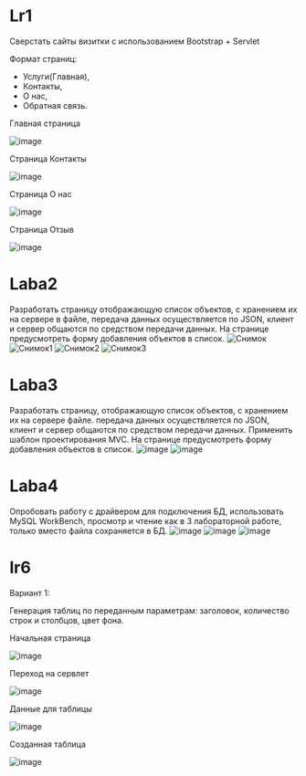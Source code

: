 # Lr1

Сверстать сайты визитки с использованием Bootstrap + Servlet 

Формат страниц:

- Услуги(Главная),
- Контакты,
- О нас,
- Обратная связь.

Главная страница

![image](https://user-images.githubusercontent.com/125959803/230851490-af0e8a59-b86f-412f-b82b-e76921f0a158.png)

Страница Контакты

![image](https://user-images.githubusercontent.com/125959803/230851583-40740819-7baa-40b0-acb4-7c9efe037a52.png)

Страница О нас

![image](https://user-images.githubusercontent.com/125959803/230851639-680aa3af-d702-4012-9292-fd334b8c0998.png)

Страница Отзыв

![image](https://user-images.githubusercontent.com/125959803/230851696-e7b39ae7-5af3-4bda-86c8-0b8b80aab448.png)

# Laba2
Разработать страницу отображающую список объектов, с хранением их на сервере в файле, передача данных осуществляется по JSON, клиент и сервер общаются по средством передачи данных. На странице предусмотреть форму добавления объектов в список.
![Снимок](https://github.com/WhiteRacist/Laba2/assets/127668880/abeea4f2-5a07-4c1c-8631-dd590f505e0f)
![Снимок1](https://github.com/WhiteRacist/Laba2/assets/127668880/0fe053c7-45ba-4a11-9a7a-297075ad5ef4)
![Снимок2](https://github.com/WhiteRacist/Laba2/assets/127668880/56e50820-8e91-481c-bd7b-f48cefeb2559)
![Снимок3](https://github.com/WhiteRacist/Laba2/assets/127668880/3903e1e5-2181-4102-b408-2bd961991e24)

# Laba3
Разработать страницу, отображающую список объектов, с хранением их на сервере файле. передача данных осуществляется по JSON, клиент и сервер общаются по средством передачи данных. 
Применить шаблон проектирования MVC. На странице предусмотреть форму добавления объектов в список.
![image](https://github.com/WhiteRacist/Laba3/assets/127668880/7d8a4df4-f85b-4f25-9b5d-3e36b6c975f6)
![image](https://github.com/WhiteRacist/Laba3/assets/127668880/1f70d4af-ee30-4183-b765-ab69d79d2fde)

# Laba4
Опробовать работу с драйвером для подключения БД, использовать MySQL WorkBench, просмотр и чтение как в 3 лабораторной работе, только вместо файла сохраняется в БД. 
![image](https://github.com/WhiteRacist/Laba4/assets/127668880/b420fab1-bfb7-411a-9b49-fe88d6632518)
![image](https://github.com/WhiteRacist/Laba4/assets/127668880/186dcff2-8457-4de7-bd9e-eb7bbe9c211e)
![image](https://github.com/WhiteRacist/Laba4/assets/127668880/07716229-2ff1-4022-901e-16dc01f7bcf3)


# lr6
Вариант 1:

Генерация таблиц по переданным параметрам: заголовок, количество строк и столбцов, цвет фона.

Начальная страница

![image](https://user-images.githubusercontent.com/125959803/226863142-3dc4e521-c56f-403b-9112-e229826f3c5d.png)

Переход на сервлет

![image](https://user-images.githubusercontent.com/125959803/226863435-6cc2df9f-d5db-4dfd-8848-e5c4ec52fbdc.png)

Данные для таблицы

![image](https://user-images.githubusercontent.com/125959803/226863612-bd466347-03f7-4dbe-b8ff-f9579d350d00.png)

Созданная таблица

![image](https://user-images.githubusercontent.com/125959803/226863772-d4cf4efd-f8c9-4047-b51f-043a89d49531.png)


